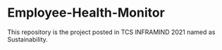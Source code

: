 # Employee-Health-Monitor
This repository is the project posted in TCS INFRAMIND 2021 named as Sustainability. 
